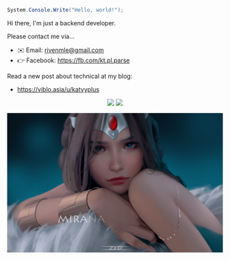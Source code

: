 ```cs
System.Console.Write("Hello, world!");
```

Hi there, I'm just a backend developer.

Please contact me via...
- ✉️ Email: rivenmle@gmail.com
- 👉 Facebook: https://fb.com/kt.pl.parse

Read a new post about technical at my blog: 
- https://viblo.asia/u/katyyplus

<p align="center">
  <img src="https://github-readme-stats.vercel.app/api/top-langs/?username=weebNeedWeed&layout=compact" />
  <img src="https://github-readme-stats.vercel.app/api?username=weebNeedWeed&show_icons=true&theme=aura_dark" />
</p>

<img src="https://raw.githubusercontent.com/weebNeedWeed/weebNeedWeed/master/dotawallpapers.com-cute-mirana-dota-2-fan-art-1920x1244.jpg"/>
